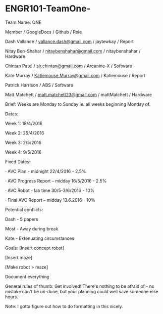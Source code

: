 # ENGR101-TeamOne-

Team Name: ONE

Member / GoogleDocs / Github / Role

Dash Vallance / vallance.dash@gmail.com / jaytewkay / Report

Nitay Ben-Shahar / nitaybenshahar@gmail.com / nitaybenshahar / Hardware

Chintan Patel / sir.chintan@gmail.com / Arcanine-X / Software

Kate Murray / Katiemouse.Murray@gmail.com / Katiemouse / Report

Patrick Harrison / ABS / Software

Matt Matchett / matt.matchett23@gmail.com / mattMatchett / Hardware


Brief: Weeks are Monday to Sunday ie. all weeks beginning Monday of.

Dates:

Week 1: 18/4/2016

Week 2: 25/4/2016

Week 3: 2/5/2016

Week 4: 9/5/2016


Fixed Dates:

·         AVC Plan - midnight 22/4/2016 - 2.5%

·         AVC Progress Report – midday 16/5/2016 - 2.5%

·         AVC Robot - lab time 30/5-3/6/2016 - 10%

·         Final AVC Report – midday 13.6.2016 - 10%


Potential conflicts:

Dash - 5 papers

Most - Away during break

Kate - Extenuating circumstances


Goals:
[Insert concept robot]

[Insert maze]

[Make robot > maze]

Document everything

General rules of thumb:
Get involved! There's nothing to be afraid of - no mistake can't be un-done, but your planning could well save someone else hours.

Note: I gotta figure out how to do formatting in this nicely.
